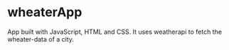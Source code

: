 # wheaterApp

App built with JavaScript, HTML and CSS.
It uses weatherapi to fetch the wheater-data of a city.
